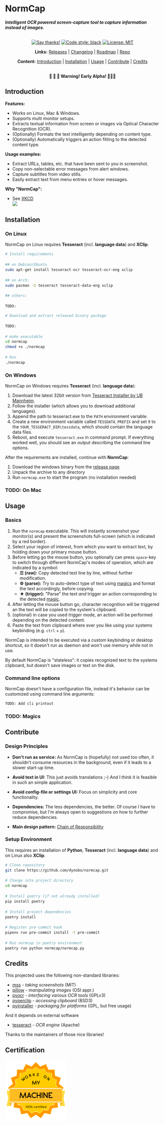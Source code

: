 <!-- markdownlint-disable MD013 MD026 MD033 -->

# NormCap

***Intelligent OCR powered screen-capture tool to capture information instead of images.***

<p align="center"><br>
<a href="https://saythanks.io/to/dynobo"><img alt="Say thanks!" src="https://camo.githubusercontent.com/33e33e9c0c5907ade76ad21b385bbc4ddeadd7f6/68747470733a2f2f696d672e736869656c64732e696f2f62616467652f7361792d7468616e6b732d6666363962342e737667" height="20"></a>
<a href="https://github.com/psf/black"><img alt="Code style: black" src="https://img.shields.io/badge/code%20style-black-000000.svg" height="20"></a>
<a href="https://github.com/psf/black/blob/master/LICENSE"><img alt="License: MIT" src="https://black.readthedocs.io/en/stable/_static/license.svg" height="20"></a>
</p>

<p align="center">
<strong>Links:</strong> <a href="https://github.com/dynobo/normcap/releases">Releases</a> |
<a href="https://github.com/dynobo/normcap/blob/master/CHANGELOG.md">Changelog</a> |
<a href="https://github.com/dynobo/normcap/labels/backlog">Roadmap</a> |
<a href="https://github.com/dynobo/normcap/">Repo</a>
</p>

<p align="center">
<strong>Content:</strong> <a href="#Introduction">Introduction</a> |
<a href="#Installation">Installation</a> |
<a href="#Usage">Usage</a> |
<a href="#Contribute">Contribute</a> |
<a href="#Contribute">Credits</a>
<br><br></p>

<p align="center">
<strong>&#x1F53A; &#x1F53A; &#x1F53A; Warning! Early Alpha! &#x1F53A;&#x1F53A;&#x1F53A;</strong>
</p>

## Introduction

**Features:**

- Works on Linux, Mac & Windows.
- Supports multi monitor setups.
- Extracts textual information from screen or images via Optical Character Recognition (OCR).
- (Optionally) Formats the text intelligently depending on content type.
- (Optionally) Automatically triggers an action fitting to the detected content type.

**Usage examples:**

- Extract URLs, tables, etc. that have been sent to you in screenshot.
- Copy non-selectable error messages from alert windows.
- Capture subtitles from video stills.
- Easily extract text from menu entries or hover messages.

**Why "NormCap":**

- See [XKCD](https://xkcd.com)  
<a href="https://xkcd.com/2116/"><img src="https://imgs.xkcd.com/comics/norm_normal_file_format.png" width="250px;"></a>

## Installation

### On Linux

NormCap on Linux requires **Tesseract** (incl. **language data**) and **XClip**.

```sh
# Install requirements

## on Debian/Ubuntu  
sudo apt-get install tesseract-ocr tesseract-ocr-eng xclip

## on Arch:
sudo pacman -S tesseract tesseract-data-eng xclip

## others:

TODO:
```

```sh
# Download and extract released binary package

TODO:

# make executable
cd normcap
chmod +x ./normcap

# Run
./normcap
```

### On Windows

NormCap on Windows requires **Tesseract** (incl. **language data**):

1. Download the latest 32bit version from [Tesseract Installer by UB Mannheim](https://github.com/UB-Mannheim/tesseract/wiki).
2. Follow the installer (which allows you to download additional languages).
3. Append the path to tesseract.exe to the `PATH` environment variable.
4. Create a new environment variable called `TESSDATA_PREFIX` and set it to the `YOUR_TESSERACT_DIR\tessdata`, which should contain the language data files.
5. Reboot, and execute `tesseract.exe` in command prompt. If everything worked well, you should see an output describing the command line options.

After the requirements are installed, continue with **NormCap**:

1. Download the windows binary from the [release page](https://github.com/dynobo/normcap/releases)
2. Unpack the archive to any directory
3. Run `normcap.exe` to start the program (no installation needed)

### TODO: On Mac

## Usage

### Basics

1. Run the `normcap` executable. This will instantly screenshot your monitor(s) and present the screenshots full-screen (which is indicated by a red border).
2. Select your region of interest, from which you want to extract text, by holding down your primary mouse button.
3. Before letting go the mouse button, you optionally can press `space`-key to switch through different NormCap's modes of operation, which are indicated by a symbol:
   - **☰ (raw):** Copy detected text line by line, without further modification.
   - **⚙ (parse):** Try to auto-detect type of text using [magics](#Magics) and format the text accordingly, before copying.
   - **★ (trigger):** "Parse" the text *and* trigger an action corresponding to the detected [magic](#Magics).
4. After letting the mouse button go, character recognition will be triggered an the text will be copied to the system's clipboard.
5. (optional) in case you used *trigger* mode, an action will be performed depending on the detected content.
6. Paste the text from clipboard where ever you like using your systems keybinding (e.g. `ctrl` + `p`).

NormCap is intended to be executed via a custom keybinding or desktop shortcut, so it doesn't run as daemon and won't use memory while not in use.

By default NormCap is "stateless": it copies recognized text to the systems clipboard, but doesn't save images or text on the disk.

### Command line options

NormCap doesn't have a configuration file, instead it's behavior can be customized using command line arguments:

```sh
TODO: Add cli printout
```

### TODO: Magics

## Contribute

### Design Principles

- **Don't run as service:** As NormCap is (hopefully) not used too often, it shouldn't consume resources in the background, even if it leads to a slower start-up time.
  
- **Avoid text in UI:** This just avoids translations ;-) And I think it is feasible in such an simple application.
  
- **Avoid config-file or settings UI:** Focus on simplicity and core functionality.

- **Dependencies:** The less dependencies, the better. Of course I have to compromise, but I'm always open to suggestions on how to further reduce dependencies.

- **Main design pattern:** [Chain of Responsibility](https://refactoring.guru/design-patterns/chain-of-responsibility)

### Setup Environment

This requires an installation of **Python**, **Tesseract** (incl. **language data**) and on Linux also **XClip**.

```sh
# Clone repository
git clone https://github.com/dynobo/normcap.git

# Change into project directory
cd normcap

# Install poetry (if not already installed)
pip install poetry

# Install project dependencies
poetry install

# Register pre-commit hook
pipenv run pre-commit install -t pre-commit

# Run normcap in poetry environment
poetry run python normcap/normcap.py
```

## Credits

This projected uses the following non-standard libraries:

- [mss](https://pypi.org/project/mss/) *- taking screenshots* (MIT)
- [pillow](https://pypi.org/project/Pillow/) *- manipulating images* (OSI appr.)
- [pyocr](https://pypi.org/project/pyocr/) *- interfacing various OCR tools* (GPLv3)
- [pyperclip](https://pypi.org/project/pyperclip/) *- accessing clipboard* (BSD3)
- [pyinstaller](https://pypi.org/project/PyInstaller/) *- packaging for platforms* (GPL, but free usage)

And it depends on external software
- [tesseract](https://github.com/tesseract-ocr/tesseract) - *OCR engine* (Apache)

Thanks to the maintainers of those nice libraries!

## Certification

![WOMM](https://raw.githubusercontent.com/dynobo/lmdiag/master/badge.png)
